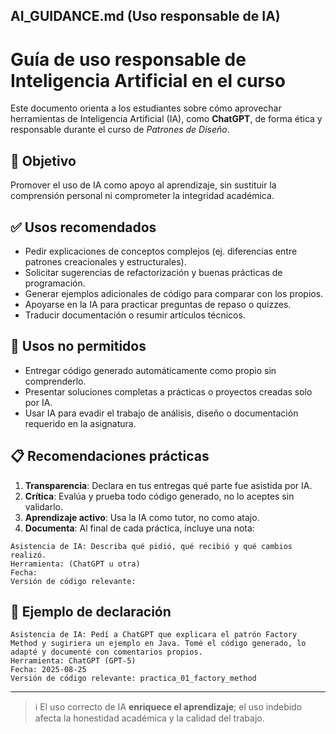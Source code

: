 
## AI_GUIDANCE.md (Uso responsable de IA)

# Guía de uso responsable de Inteligencia Artificial en el curso

Este documento orienta a los estudiantes sobre cómo aprovechar herramientas de Inteligencia Artificial (IA), como **ChatGPT**, de forma ética y responsable durante el curso de *Patrones de Diseño*.

## 🎯 Objetivo
Promover el uso de IA como apoyo al aprendizaje, sin sustituir la comprensión personal ni comprometer la integridad académica.

## ✅ Usos recomendados
- Pedir explicaciones de conceptos complejos (ej. diferencias entre patrones creacionales y estructurales).
- Solicitar sugerencias de refactorización y buenas prácticas de programación.
- Generar ejemplos adicionales de código para comparar con los propios.
- Apoyarse en la IA para practicar preguntas de repaso o quizzes.
- Traducir documentación o resumir artículos técnicos.

## 🚫 Usos no permitidos
- Entregar código generado automáticamente como propio sin comprenderlo.
- Presentar soluciones completas a prácticas o proyectos creadas solo por IA.
- Usar IA para evadir el trabajo de análisis, diseño o documentación requerido en la asignatura.

## 📋 Recomendaciones prácticas
1. **Transparencia**: Declara en tus entregas qué parte fue asistida por IA.
2. **Crítica**: Evalúa y prueba todo código generado, no lo aceptes sin validarlo.
3. **Aprendizaje activo**: Usa la IA como tutor, no como atajo.
4. **Documenta**: Al final de cada práctica, incluye una nota:

```text
Asistencia de IA: Describa qué pidió, qué recibió y qué cambios realizó.
Herramienta: (ChatGPT u otra)
Fecha:
Versión de código relevante:
```

## 📌 Ejemplo de declaración
```text
Asistencia de IA: Pedí a ChatGPT que explicara el patrón Factory Method y sugiriera un ejemplo en Java. Tomé el código generado, lo adapté y documenté con comentarios propios.
Herramienta: ChatGPT (GPT-5)
Fecha: 2025-08-25
Versión de código relevante: practica_01_factory_method
```

---

> ℹ️ El uso correcto de IA **enriquece el aprendizaje**; el uso indebido afecta la honestidad académica y la calidad del trabajo.
